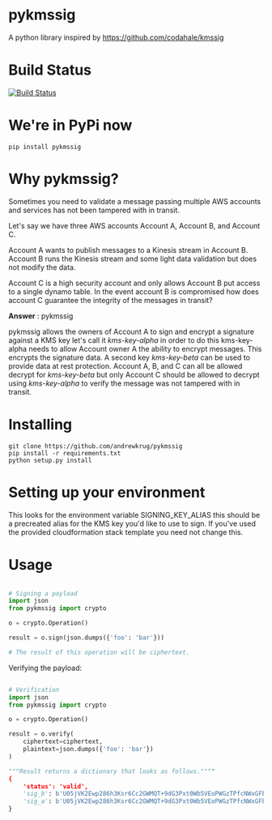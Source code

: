 # pykmssig
A python library inspired by https://github.com/codahale/kmssig

# Build Status

[![Build Status](https://travis-ci.org/mozilla-iam/pykmssig.svg?branch=master)](https://travis-ci.org/mozilla-iam/pykmssig)

# We're in PyPi now

`pip install pykmssig`

# Why pykmssig?

Sometimes you need to validate a message passing multiple AWS accounts and
services has not been tampered with in transit.

Let's say we have three AWS accounts Account A, Account B, and Account C.

Account A wants to publish messages to a Kinesis stream in Account B.
Account B runs the Kinesis stream and some light data validation but does not
modify the data.

Account C is a high security account and only allows Account B put access to a single
dynamo table.  In the event account B is compromised how does account C guarantee
the integrity of the messages in transit?

__Answer__ : pykmssig

pykmssig allows the owners of Account A to sign and encrypt a signature against a KMS
key let's call it _kms-key-alpha_ in order to do this kms-key-alpha needs to allow Account
owner A the ability to encrypt messages.  This encrypts the signature data.  A second key
_kms-key-beta_ can be used to provide data at rest protection.  Account A, B, and C can all
be allowed decrypt for _kms-key-beta_ but only Account C should be allowed to decrypt using
_kms-key-alpha_ to verify the message was not tampered with in transit.


# Installing

```
git clone https://github.com/andrewkrug/pykmssig
pip install -r requirements.txt
python setup.py install
```

# Setting up your environment

This looks for the environment variable SIGNING_KEY_ALIAS this should be a precreated
alias for the KMS key you'd like to use to sign.  If you've used the provided cloudformation
stack template you need not change this.

# Usage

``` python

# Signing a payload
import json
from pykmssig import crypto

o = crypto.Operation()

result = o.sign(json.dumps({'foo': 'bar'}))

# The result of this operation will be ciphertext.

```

Verifying the payload:

``` python

# Verification
import json
from pykmssig import crypto

o = crypto.Operation()

result = o.verify(
    ciphertext=ciphertext,
    plaintext=json.dumps({'foo': 'bar'})
)

"""Result returns a dictionary that looks as follows.""""
{
    'status': 'valid',
    'sig_b': b'U05jVK2Ewp286h3Ksr6Cc2GWMQT+9dG3Pxt0Wb5VEoPWGzTPfcNWxGFb5LHa9zyDs4rqUDc7kgzbXPKrRXCgmQ==',
    'sig_a': b'U05jVK2Ewp286h3Ksr6Cc2GWMQT+9dG3Pxt0Wb5VEoPWGzTPfcNWxGFb5LHa9zyDs4rqUDc7kgzbXPKrRXCgmQ=='
}

```
